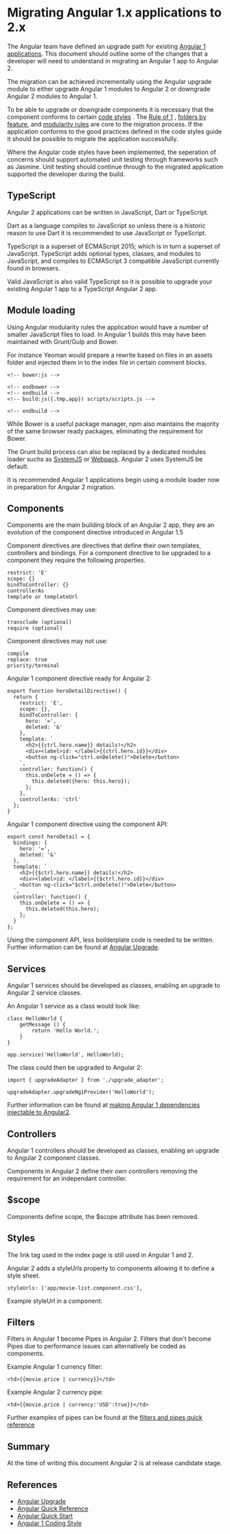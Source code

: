 # Migrating Angular 1.x applications to 2.x

The Angular team have defined an upgrade path for existing [Angular 1 applications](https://angular.io/docs/ts/latest/guide/upgrade.html). This document should outline some of the changes that a developer will need to understand in migrating an Angular 1 app to Angular 2.

The migration can be achieved incrementally using the Angular upgrade module to either upgrade Angular 1 modules to Angular 2 or downgrade Angular 2 modules to Angular 1.

To be able to upgrade or downgrade components it is necessary that the component conforms to certain [code styles](https://github.com/johnpapa/angular-styleguide/blob/master/a1/README.md) . The [Rule of 1](https://github.com/johnpapa/angular-styleguide/blob/master/a1/README.md#style-y001)  , [folders by feature](https://github.com/johnpapa/angular-styleguide/blob/master/a1/README.md#folders-by-feature-structure), and [modularity rules](https://github.com/johnpapa/angular-styleguide/blob/master/a1/README.md#modularity) are core to the migration process. If the application conforms to the good practices defined in the code styles guide it should be possible to migrate the application successfully.

Where the Angular code styles have been implemented, the seperation of concerns should support automated unit testing through frameworks such as Jasmine. Unit testing should continue through to the migrated application supported the developer during the build.

## TypeScript

Angular 2 applications can be written in JavaScript, Dart or TypeScript.

Dart as a language compiles to JavaScript so unless there is a historic reason to use Dart it is recommended to use JavaScript or TypeScript.

TypeScript is a superset of ECMAScript 2015; which is in turn a superset of JavaScript. TypeScript adds optional types, classes, and modules to JavaScript, and compiles to ECMAScript 3 compatible JavaScript currently found in browsers.

Valid JavaScript is also valid TypeScript so it is possible to upgrade your existing Angular 1 app to a TypeScript Angular 2 app.  

## Module loading

Using Angular modularity rules the application would have a number of smaller JavaScript files to load. In Angular 1 builds this may have been maintained with Grunt/Gulp and Bower.

For instance Yeoman would prepare a rewrite based on files in an assets folder and injected them in to the index file in certain comment blocks. 

	<!-- bower:js -->
	
	<!-- endbower -->
	<!-- endbuild -->
	<!-- build:js({.tmp,app}) scripts/scripts.js -->
	
	<!-- endbuild -->
	
While Bower is a useful package manager, npm also maintains the majority of the same browser ready packages, eliminating the requirement for Bower.

The Grunt build process can also be replaced by a dedicated modules loader suchs as [SystemJS](https://github.com/systemjs/systemjs) or [Webpack](http://webpack.github.io/). Angular 2 uses SystemJS be default.

It is recommended Angular 1 applications begin using a module loader now in preparation for Angular 2 migration.

## Components

Components are the main building block of an Angular 2 app, they are an evolution of the component directive introduced in Angular 1.5

Component directives are directives that define their own templates, controllers and bindings. For a component directive to be upgraded to a component they require the following properties.
	
	restrict: 'E'
	scope: {}
	bindToController: {}
	controllerAs
	template or templateUrl

Component directives may use:	
	
	transclude (optional)
	require (optional)
	
Component directives may not use:

	compile
	replace: true
	priority/terminal

Angular 1 component directive ready for Angular 2:

	export function heroDetailDirective() {
	  return {
	    restrict: 'E',
	    scope: {},
	    bindToController: {
	      hero: '=',
	      deleted: '&'
	    },
	    template: `
	      <h2>{{ctrl.hero.name}} details!</h2>
	      <div><label>id: </label>{{ctrl.hero.id}}</div>
	      <button ng-click="ctrl.onDelete()">Delete</button>
	    `,
	    controller: function() {
	      this.onDelete = () => {
	        this.deleted({hero: this.hero});
	      };
	    },
	    controllerAs: 'ctrl'
	  };
	}

Angular 1 component directive using the component API:

	export const heroDetail = {
	  bindings: {
	    hero: '=',
	    deleted: '&'
	  },
	  template: `
	    <h2>{{$ctrl.hero.name}} details!</h2>
	    <div><label>id: </label>{{$ctrl.hero.id}}</div>
	    <button ng-click="$ctrl.onDelete()">Delete</button>
	  `,
	  controller: function() {
	    this.onDelete = () => {
	      this.deleted(this.hero);
	    };
	  }
	};
	
Using the component API, less boilderplate code is needed to be written. Further information can be found at [Angular Upgrade](https://angular.io/docs/ts/latest/guide/upgrade.html).

## Services

Angular 1 services should be developed as classes, enabling an upgrade to Angular 2 service classes.  

An Angular 1 service as a class would look like:

	class HelloWorld {  
	    getMessage () {
	        return 'Hello World.';
	    }
	}

	app.service('HelloWorld', HelloWorld); 


The class could then be upgraded to Angular 2:

	import { upgradeAdapter } from './upgrade_adapter';

	upgradeAdapter.upgradeNg1Provider('HelloWorld'); 

Further information can be found at [making Angular 1 dependencies injectable to Angular2](https://angular.io/docs/ts/latest/guide/upgrade.html#!#making-angular-1-dependencies-injectable-to-angular-2).

## Controllers

Angular 1 controllers should be developed as classes, enabling an upgrade to Angular 2 component classes.

Components in Angular 2 define their own controllers removing the requirement for an independant controller.

## $scope

Components define scope, the $scope attribute has been removed.

## Styles

The link tag used in the index page is still used in Angular 1 and 2. 

Angular 2 adds a styleUrls property to components allowing it to define a style sheet.

	styleUrls: ['app/movie-list.component.css'], 

Example styleUrl in a component:

	
## Filters

Filters in Angular 1 become Pipes in Angular 2. Filters that don't become Pipes due to performance issues can alternatively be coded as components.

Example Angular 1 currency filter:

	<td>{{movie.price | currency}}</td>

Example Angular 2 currency pipe:

	<td>{{movie.price | currency:'USD':true}}</td>


Further examples of pipes can be found at the [filters and pipes quick reference](https://angular.io/docs/ts/latest/cookbook/a1-a2-quick-reference.html#!#filters-pipes)

## Summary

At the time of writing this document Angular 2 is at release candidate stage.  

## References 

* [Angular Upgrade](https://angular.io/docs/ts/latest/guide/upgrade.html)
* [Angular Quick Reference](https://angular.io/docs/ts/latest/cookbook/a1-a2-quick-reference.html)
* [Angular Quick Start](https://angular.io/docs/ts/latest/quickstart.html)
* [Angular 1 Coding Style](https://github.com/johnpapa/angular-styleguide/blob/master/a1/README.md#style-y001)